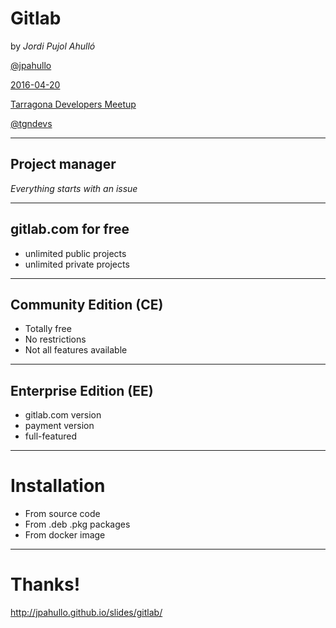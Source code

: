 # Gitlab

by *Jordi Pujol Ahulló* 

[@jpahullo](http://twitter.com/jpahullo)

[2016-04-20](http://www.meetup.com/Tarragona-Developers-Meetup/events/229781981/)

[Tarragona Developers Meetup](http://www.meetup.com/Tarragona-Developers-Meetup/) 

[@tgndevs](http://twitter.com/tgndevs)

----

## Project manager

*Everything starts with an issue*

---

## gitlab.com for free 

- unlimited public projects
- unlimited private projects

---

## Community Edition (CE)

- Totally free
- No restrictions
- Not all features available

---

## Enterprise Edition (EE)

- gitlab.com version
- payment version
- full-featured

----

# Installation

- From source code
- From .deb .pkg packages
- From docker image

----

# Thanks!

http://jpahullo.github.io/slides/gitlab/
